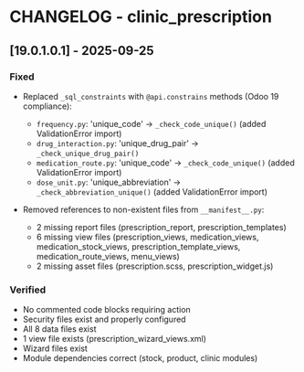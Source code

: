 # CHANGELOG - clinic_prescription

## [19.0.1.0.1] - 2025-09-25

### Fixed
- Replaced `_sql_constraints` with `@api.constrains` methods (Odoo 19 compliance):
  - `frequency.py`: 'unique_code' → `_check_code_unique()` (added ValidationError import)
  - `drug_interaction.py`: 'unique_drug_pair' → `_check_unique_drug_pair()`
  - `medication_route.py`: 'unique_code' → `_check_code_unique()` (added ValidationError import)
  - `dose_unit.py`: 'unique_abbreviation' → `_check_abbreviation_unique()` (added ValidationError import)

- Removed references to non-existent files from `__manifest__.py`:
  - 2 missing report files (prescription_report, prescription_templates)
  - 6 missing view files (prescription_views, medication_views, medication_stock_views, prescription_template_views, medication_route_views, menu_views)
  - 2 missing asset files (prescription.scss, prescription_widget.js)

### Verified
- No commented code blocks requiring action
- Security files exist and properly configured
- All 8 data files exist
- 1 view file exists (prescription_wizard_views.xml)
- Wizard files exist
- Module dependencies correct (stock, product, clinic modules)